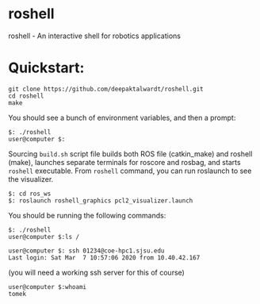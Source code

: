 # roshell
roshell - An interactive shell for robotics applications


# Quickstart:
```shell
git clone https://github.com/deepaktalwardt/roshell.git
cd roshell
make
```

You should see a bunch of environment variables, and then a prompt:

```shell
$: ./roshell
user@computer $:
```

Sourcing ```build.sh``` script file builds both ROS file (catkin_make) and roshell (make), launches separate terminals for roscore and rosbag, and starts ```roshell``` executable.  From ```roshell``` command, you can run roslaunch to see the visualizer.

```
$: cd ros_ws
$: roslaunch roshell_graphics pcl2_visualizer.launch
```


You should be running the following commands:
```
$: ./roshell
user@computer $:ls /
```

```
user@computer $: ssh 01234@coe-hpc1.sjsu.edu
Last login: Sat Mar  7 10:57:06 2020 from 10.40.42.167
```
(you will need a working ssh server for this of course)


```
user@computer $:whoami
tomek
```
